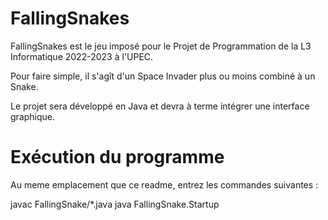 # FallingSnakes

FallingSnakes est le jeu imposé pour le Projet de Programmation de la L3 Informatique 2022-2023 à l'UPEC.

Pour faire simple, il s'agît d'un Space Invader plus ou moins combiné à un Snake.

Le projet sera développé en Java et devra à terme intégrer une interface graphique.


# Exécution du programme

Au meme emplacement que ce readme, entrez les commandes suivantes :

javac FallingSnake/*.java
java FallingSnake.Startup
